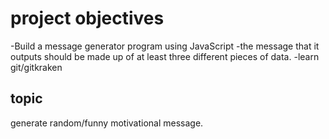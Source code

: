 # project objectives

-Build a message generator program using JavaScript
-the message that it outputs should be made up of at least three different pieces of data.
-learn git/gitkraken

## topic

generate random/funny motivational message.
